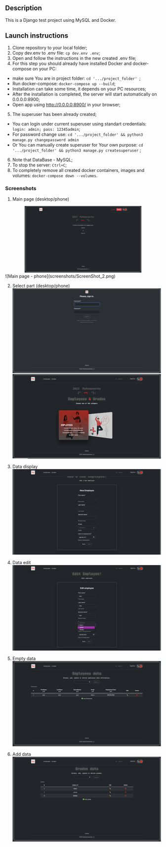 ## Description
This is a Django test project using MySQL and Docker.


## Launch instructions


1. Clone repository to your local folder;
2. Copy dev.env to .env file: ```cp dev.env .env```;
3. Open and follow the instructions in the new created .env file;
4. For this step you should already have installed Docker and docker-compose on your PC:
- make sure You are in project folder: ```cd '.../project_folder' ```;
- Run docker-compose: ```docker-compose up --build```;
- Installation can take some time, it depends on your PC resources;
- After the installation is completed, the server will start automatically on 0.0.0.0:8900;
- Open app using http://0.0.0.0:8900/ in your browser;
5. The superuser has been already created;
- You can login under current superuser using standart credentials: ```login: admin; pass: 12345admin```;
- For password change use: ```cd '.../project_folder' && python3 manage.py changepassword admin```
- Or You can manually create superuser for Your own purpose: ```cd '.../project_folder' && python3 manage.py createsuperuser``` ;
6. Note that DataBase - MySQL;
7. To stop the server: ```Ctrl+C```;
8. To completely remove all created docker containers, images and volumes: ```docker-compose down --volumes```.

### Screenshots 

1. Main page (desktop/phone)
<div align="center">
  <img src="./screenshots/ScreenShot_1.png" width="75%" heigth="75%" alt="Main page - desktop">
</div>
![Main page - phone](screenshots/ScreenShot_2.png)

2. Select part (desktop/phone)
![Select part desktop](screenshots/ScreenShot_3.png)
![Select part phone](screenshots/ScreenShot_4.png)

3. Data display
![Data display](screenshots/ScreenShot_5.png)

4. Data edit
![Data edit](screenshots/ScreenShot_6.png)

5. Empty data
![Empty data](screenshots/ScreenShot_7.png)

6. Add data
![Add data](screenshots/ScreenShot_8.png)
